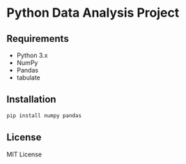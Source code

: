 # Python Data Analysis Project

## Requirements
- Python 3.x
- NumPy
- Pandas
- tabulate

## Installation
```bash
pip install numpy pandas
```
## License
MIT License